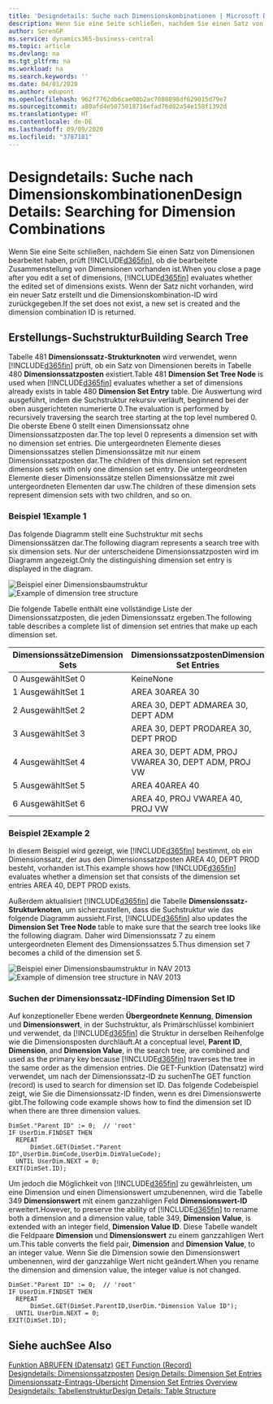 ```yaml
---
title: 'Designdetails: Suche nach Dimensionskombinationen | Microsoft Docs'
description: Wenn Sie eine Seite schließen, nachdem Sie einen Satz von Dimensionen bearbeitet haben, prüft Business Central, ob die bearbeitete Zusammenstellung von Dimensionen vorhanden ist. Wenn der Satz nicht vorhanden, wird ein neuer Satz erstellt und die Dimensionskombination-ID wird zurückgegeben.
author: SorenGP
ms.service: dynamics365-business-central
ms.topic: article
ms.devlang: na
ms.tgt_pltfrm: na
ms.workload: na
ms.search.keywords: ''
ms.date: 04/01/2020
ms.author: edupont
ms.openlocfilehash: 962f7762db6cae08b2ac7080898df629015d79e7
ms.sourcegitcommit: a80afd4e5075018716efad76d82a54e158f1392d
ms.translationtype: HT
ms.contentlocale: de-DE
ms.lasthandoff: 09/09/2020
ms.locfileid: "3787181"
---
```

# <a name="design-details-searching-for-dimension-combinations"></a><span data-ttu-id="2b865-104">Designdetails: Suche nach Dimensionskombinationen</span><span class="sxs-lookup"><span data-stu-id="2b865-104">Design Details: Searching for Dimension Combinations</span></span>
<span data-ttu-id="2b865-105">Wenn Sie eine Seite schließen, nachdem Sie einen Satz von Dimensionen bearbeitet haben, prüft [!INCLUDE[d365fin](includes/d365fin_md.md)], ob die bearbeitete Zusammenstellung von Dimensionen vorhanden ist.</span><span class="sxs-lookup"><span data-stu-id="2b865-105">When you close a page after you edit a set of dimensions, [!INCLUDE[d365fin](includes/d365fin_md.md)] evaluates whether the edited set of dimensions exists.</span></span> <span data-ttu-id="2b865-106">Wenn der Satz nicht vorhanden, wird ein neuer Satz erstellt und die Dimensionskombination-ID wird zurückgegeben.</span><span class="sxs-lookup"><span data-stu-id="2b865-106">If the set does not exist, a new set is created and the dimension combination ID is returned.</span></span>  

## <a name="building-search-tree"></a><span data-ttu-id="2b865-107">Erstellungs-Suchstruktur</span><span class="sxs-lookup"><span data-stu-id="2b865-107">Building Search Tree</span></span>  
 <span data-ttu-id="2b865-108">Tabelle 481 **Dimensionssatz-Strukturknoten** wird verwendet, wenn [!INCLUDE[d365fin](includes/d365fin_md.md)] prüft, ob ein Satz von Dimensionen bereits in Tabelle 480 **Dimensionssatzposten** existiert.</span><span class="sxs-lookup"><span data-stu-id="2b865-108">Table 481 **Dimension Set Tree Node** is used when [!INCLUDE[d365fin](includes/d365fin_md.md)] evaluates whether a set of dimensions already exists in table 480 **Dimension Set Entry** table.</span></span> <span data-ttu-id="2b865-109">Die Auswertung wird ausgeführt, indem die Suchstruktur rekursiv verläuft, beginnend bei der oben ausgerichteten numerierte 0.</span><span class="sxs-lookup"><span data-stu-id="2b865-109">The evaluation is performed by recursively traversing the search tree starting at the top level numbered 0.</span></span> <span data-ttu-id="2b865-110">Die oberste Ebene 0 stellt einen Dimensionssatz ohne Dimensionssatzposten dar.</span><span class="sxs-lookup"><span data-stu-id="2b865-110">The top level 0 represents a dimension set with no dimension set entries.</span></span> <span data-ttu-id="2b865-111">Die untergeordneten Elemente dieses Dimensionssatzes stellen Dimensionssätze mit nur einem Dimensionssatzposten dar.</span><span class="sxs-lookup"><span data-stu-id="2b865-111">The children of this dimension set represent dimension sets with only one dimension set entry.</span></span> <span data-ttu-id="2b865-112">Die untergeordneten Elemente dieser Dimensionssätze stellen Dimensionssätze mit zwei untergeordneten Elementen dar usw.</span><span class="sxs-lookup"><span data-stu-id="2b865-112">The children of these dimension sets represent dimension sets with two children, and so on.</span></span>  

### <a name="example-1"></a><span data-ttu-id="2b865-113">Beispiel 1</span><span class="sxs-lookup"><span data-stu-id="2b865-113">Example 1</span></span>  
 <span data-ttu-id="2b865-114">Das folgende Diagramm stellt eine Suchstruktur mit sechs Dimensionssätzen dar.</span><span class="sxs-lookup"><span data-stu-id="2b865-114">The following diagram represents a search tree with six dimension sets.</span></span> <span data-ttu-id="2b865-115">Nur der unterscheidene Dimensionssatzposten wird im Diagramm angezeigt.</span><span class="sxs-lookup"><span data-stu-id="2b865-115">Only the distinguishing dimension set entry is displayed in the diagram.</span></span>  

 <span data-ttu-id="2b865-116">![Beispiel einer Dimensionsbaumstruktur](media/nav2013_dimension_tree.png "Beispiel einer Dimensionsbaumstruktur")</span><span class="sxs-lookup"><span data-stu-id="2b865-116">![Example of dimension tree structure](media/nav2013_dimension_tree.png "Example of dimension tree structure")</span></span>  

 <span data-ttu-id="2b865-117">Die folgende Tabelle enthält eine vollständige Liste der Dimensionssatzposten, die jeden Dimensionssatz ergeben.</span><span class="sxs-lookup"><span data-stu-id="2b865-117">The following table describes a complete list of dimension set entries that make up each dimension set.</span></span>  

|<span data-ttu-id="2b865-118">Dimensionssätze</span><span class="sxs-lookup"><span data-stu-id="2b865-118">Dimension Sets</span></span>|<span data-ttu-id="2b865-119">Dimensionssatzposten</span><span class="sxs-lookup"><span data-stu-id="2b865-119">Dimension Set Entries</span></span>|  
|--------------------|---------------------------|  
|<span data-ttu-id="2b865-120">0 Ausgewählt</span><span class="sxs-lookup"><span data-stu-id="2b865-120">Set 0</span></span>|<span data-ttu-id="2b865-121">Keine</span><span class="sxs-lookup"><span data-stu-id="2b865-121">None</span></span>|  
|<span data-ttu-id="2b865-122">1 Ausgewählt</span><span class="sxs-lookup"><span data-stu-id="2b865-122">Set 1</span></span>|<span data-ttu-id="2b865-123">AREA 30</span><span class="sxs-lookup"><span data-stu-id="2b865-123">AREA 30</span></span>|  
|<span data-ttu-id="2b865-124">2 Ausgewählt</span><span class="sxs-lookup"><span data-stu-id="2b865-124">Set 2</span></span>|<span data-ttu-id="2b865-125">AREA 30, DEPT ADM</span><span class="sxs-lookup"><span data-stu-id="2b865-125">AREA 30, DEPT ADM</span></span>|  
|<span data-ttu-id="2b865-126">3 Ausgewählt</span><span class="sxs-lookup"><span data-stu-id="2b865-126">Set 3</span></span>|<span data-ttu-id="2b865-127">AREA 30, DEPT PROD</span><span class="sxs-lookup"><span data-stu-id="2b865-127">AREA 30, DEPT PROD</span></span>|  
|<span data-ttu-id="2b865-128">4 Ausgewählt</span><span class="sxs-lookup"><span data-stu-id="2b865-128">Set 4</span></span>|<span data-ttu-id="2b865-129">AREA 30, DEPT ADM, PROJ VW</span><span class="sxs-lookup"><span data-stu-id="2b865-129">AREA 30, DEPT ADM, PROJ VW</span></span>|  
|<span data-ttu-id="2b865-130">5 Ausgewählt</span><span class="sxs-lookup"><span data-stu-id="2b865-130">Set 5</span></span>|<span data-ttu-id="2b865-131">AREA 40</span><span class="sxs-lookup"><span data-stu-id="2b865-131">AREA 40</span></span>|  
|<span data-ttu-id="2b865-132">6 Ausgewählt</span><span class="sxs-lookup"><span data-stu-id="2b865-132">Set 6</span></span>|<span data-ttu-id="2b865-133">AREA 40, PROJ VW</span><span class="sxs-lookup"><span data-stu-id="2b865-133">AREA 40, PROJ VW</span></span>|  

### <a name="example-2"></a><span data-ttu-id="2b865-134">Beispiel 2</span><span class="sxs-lookup"><span data-stu-id="2b865-134">Example 2</span></span>  
 <span data-ttu-id="2b865-135">In diesem Beispiel wird gezeigt, wie [!INCLUDE[d365fin](includes/d365fin_md.md)] bestimmt, ob ein Dimensionssatz, der aus den Dimensionssatzposten AREA 40, DEPT PROD besteht, vorhanden ist.</span><span class="sxs-lookup"><span data-stu-id="2b865-135">This example shows how [!INCLUDE[d365fin](includes/d365fin_md.md)] evaluates whether a dimension set that consists of the dimension set entries AREA 40, DEPT PROD exists.</span></span>  

 <span data-ttu-id="2b865-136">Außerdem aktualisiert [!INCLUDE[d365fin](includes/d365fin_md.md)] die Tabelle **Dimensionssatz-Strukturknoten**, um sicherzustellen, dass die Suchstruktur wie das folgende Diagramm aussieht.</span><span class="sxs-lookup"><span data-stu-id="2b865-136">First, [!INCLUDE[d365fin](includes/d365fin_md.md)] also updates the **Dimension Set Tree Node** table to make sure that the search tree looks like the following diagram.</span></span> <span data-ttu-id="2b865-137">Daher wird Dimensionssatz 7 zu einem untergeordneten Element des Dimensionssatzes 5.</span><span class="sxs-lookup"><span data-stu-id="2b865-137">Thus dimension set 7 becomes a child of the dimension set 5.</span></span>  

 <span data-ttu-id="2b865-138">![Beispiel einer Dimensionsbaumstruktur in NAV 2013](media/nav2013_dimension_tree_example2.png "Beispiel einer Dimensionsbaumstruktur in NAV 2013")</span><span class="sxs-lookup"><span data-stu-id="2b865-138">![Example of dimension tree structure in NAV 2013](media/nav2013_dimension_tree_example2.png "Example of dimension tree structure in NAV 2013")</span></span>  

### <a name="finding-dimension-set-id"></a><span data-ttu-id="2b865-139">Suchen der Dimensionssatz-ID</span><span class="sxs-lookup"><span data-stu-id="2b865-139">Finding Dimension Set ID</span></span>  
 <span data-ttu-id="2b865-140">Auf konzeptioneller Ebene werden **Übergeordnete Kennung**, **Dimension** und **Dimensionswert**, in der Suchstruktur, als Primärschlüssel kombiniert und verwendet, da [!INCLUDE[d365fin](includes/d365fin_md.md)] die Struktur in derselben Reihenfolge wie die Dimensionsposten durchläuft.</span><span class="sxs-lookup"><span data-stu-id="2b865-140">At a conceptual level, **Parent ID**, **Dimension**, and **Dimension Value**, in the search tree, are combined and used as the primary key because [!INCLUDE[d365fin](includes/d365fin_md.md)] traverses the tree in the same order as the dimension entries.</span></span> <span data-ttu-id="2b865-141">Die GET-Funktion (Datensatz) wird verwendet, um nach der Dimensionssatz-ID zu suchen</span><span class="sxs-lookup"><span data-stu-id="2b865-141">The GET function (record) is used to search for dimension set ID.</span></span> <span data-ttu-id="2b865-142">Das folgende Codebeispiel zeigt, wie Sie die Dimensionssatz-ID finden, wenn es drei Dimensionswerte gibt.</span><span class="sxs-lookup"><span data-stu-id="2b865-142">The following code example shows how to find the dimension set ID when there are three dimension values.</span></span>  

```  
DimSet."Parent ID" := 0;  // 'root'  
IF UserDim.FINDSET THEN  
  REPEAT  
      DimSet.GET(DimSet."Parent ID",UserDim.DimCode,UserDim.DimValueCode);  
  UNTIL UserDim.NEXT = 0;  
EXIT(DimSet.ID);  

```  

<span data-ttu-id="2b865-143">Um jedoch die Möglichkeit von [!INCLUDE[d365fin](includes/d365fin_md.md)] zu gewährleisten, um eine Dimension und einen Dimensionswert umzubenennen, wird die Tabelle 349 **Dimensionswert** mit einem ganzzahligen Feld **Dimensionswert-ID** erweitert.</span><span class="sxs-lookup"><span data-stu-id="2b865-143">However, to preserve the ability of [!INCLUDE[d365fin](includes/d365fin_md.md)] to rename both a dimension and a dimension value, table 349, **Dimension Value**, is extended with an integer field, **Dimension Value ID**.</span></span> <span data-ttu-id="2b865-144">Diese Tabelle wandelt die Feldpaare **Dimension** und **Dimensionswert** zu einem ganzzahligen Wert um.</span><span class="sxs-lookup"><span data-stu-id="2b865-144">This table converts the field pair, **Dimension** and **Dimension Value**, to an integer value.</span></span> <span data-ttu-id="2b865-145">Wenn Sie die Dimension sowie den Dimensionswert umbenennen, wird der ganzzahlige Wert nicht geändert.</span><span class="sxs-lookup"><span data-stu-id="2b865-145">When you rename the dimension and dimension value, the integer value is not changed.</span></span>  

```  
DimSet."Parent ID" := 0;  // 'root'  
IF UserDim.FINDSET THEN  
  REPEAT  
      DimSet.GET(DimSet.ParentID,UserDim."Dimension Value ID");  
  UNTIL UserDim.NEXT = 0;  
EXIT(DimSet.ID);  

```  

## <a name="see-also"></a><span data-ttu-id="2b865-146">Siehe auch</span><span class="sxs-lookup"><span data-stu-id="2b865-146">See Also</span></span>  
 <span data-ttu-id="2b865-147">[Funktion ABRUFEN (Datensatz)](/dynamics-nav/GET-Function--Record-)  </span><span class="sxs-lookup"><span data-stu-id="2b865-147">[GET Function (Record)](/dynamics-nav/GET-Function--Record-)  </span></span>  
 <span data-ttu-id="2b865-148">[Designdetails: Dimensionssatzposten](design-details-dimension-set-entries.md) </span><span class="sxs-lookup"><span data-stu-id="2b865-148">[Design Details: Dimension Set Entries](design-details-dimension-set-entries.md) </span></span>  
 <span data-ttu-id="2b865-149">[Dimensionssatz-Eintrags-Übersicht](design-details-dimension-set-entries-overview.md) </span><span class="sxs-lookup"><span data-stu-id="2b865-149">[Dimension Set Entries Overview](design-details-dimension-set-entries-overview.md) </span></span>  
 [<span data-ttu-id="2b865-150">Designdetails: Tabellenstruktur</span><span class="sxs-lookup"><span data-stu-id="2b865-150">Design Details: Table Structure</span></span>](design-details-table-structure.md)   
 
